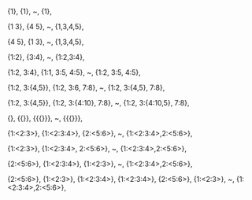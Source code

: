 {1},
{1},
    ~,
{1},

{1 3},
{4 5},
    ~,
{1,3,4,5},

{4 5},
{1 3},
    ~,
{1,3,4,5},

{1:2},
{3:4},
~,
{1:2,3:4},

{1:2, 3:4},
{1:1, 3:5, 4:5},
~,
{1:2, 3:5, 4:5},

{1:2, 3:{4,5}},
{1:2, 3:6, 7:8},
~,
{1:2, 3:{4,5}, 7:8},

{1:2, 3:{4,5}},
{1:2, 3:{4:10}, 7:8},
~,
{1:2, 3:{4:10,5}, 7:8},

{},
{{}},
{{{}}},
~,
{{{}}},

{1:<2:3>},
{1:<2:3:4>},
{2:<5:6>},
~,
{1:<2:3:4>,2:<5:6>},

{1:<2:3>},
{1:<2:3:4>, 2:<5:6>},
~,
{1:<2:3:4>,2:<5:6>},

{2:<5:6>},
{1:<2:3:4>},
{1:<2:3>},
~,
{1:<2:3:4>,2:<5:6>},

{2:<5:6>},
{1:<2:3>},
{1:<2:3:4>},
{1:<2:3:4>},
{2:<5:6>},
{1:<2:3>},
~,
{1:<2:3:4>,2:<5:6>},
